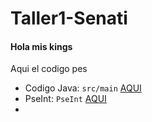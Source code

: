 # Taller1-Senati
#### Hola mis kings
Aqui el codigo pes
- Codigo Java: `src/main` [AQUI](https://github.com/zarocknc/Taller1-Senati/tree/main/src/main)
- PseInt: `PseInt` [AQUI](https://github.com/zarocknc/Taller1-Senati/tree/main/PseInt)
- 

